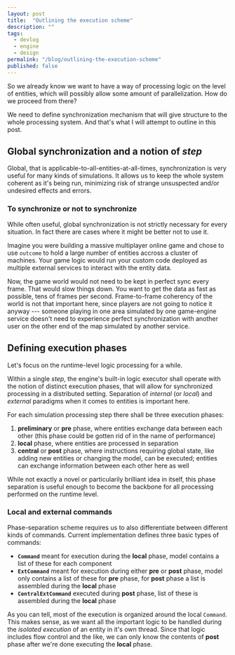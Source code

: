 ```yaml
---
layout: post
title:  "Outlining the execution scheme"
description: ""
tags:
  - devlog
  - engine
  - design
permalink: "/blog/outlining-the-execution-scheme"
published: false
---
```


<meta property="og:image" content="https://images.unsplash.com/photo-1568057373106-63057e421d1c?ixlib=rb-1.2.1&ixid=eyJhcHBfaWQiOjEyMDd9&auto=format&fit=crop&w=534&h=300&q=80"/>


So we already know we want to have a way of processing logic on the level of entities, which will possibly allow some amount of parallelization. How do we proceed from there?

We need to define synchronization mechanism that will give structure to the whole processing system. And that's what I will attempt to outline in this post. 


## Global synchronization and a notion of *step*

Global, that is applicable-to-all-entities-at-all-times, synchronization is very useful for many kinds of simulations. It allows us to keep the whole system coherent as it's being run, minimizing risk of strange unsuspected and/or undesired effects and errors. 

### To synchronize or not to synchronize

While often useful, global synchronization is not strictly necessary for every situation. In fact there are cases where it might be better not to use it.

Imagine you were building a massive multiplayer online game and chose to use `outcome` to hold a large number of entities accross a cluster of machines. Your game logic would run your custom code deployed as multiple external services to interact with the entity data.

Now, the game world would not need to be kept in perfect sync every frame. That would slow things down. You want to get the data as fast as possible, tens of frames per second. Frame-to-frame coherency of the world is not that important here, since players are not going to notice it anyway --- someone playing in one area simulated by one game-engine service doesn't need to experience perfect synchronization with another user on the other end of the map simulated by another service.


## Defining execution phases

Let's focus on the runtime-level logic processing for a while.

Within a single *step*, the engine's built-in logic executor shall operate with the notion of distinct execution phases, that will allow for synchronized processing in a distributed setting. Separation of *internal* (or *local*) and *external* paradigms when it comes to entities is important here.

For each simulation processing step there shall be three execution phases:
1. **preliminary** or **pre** phase, where entities exchange data between each other (this phase could be gotten rid of in the name of performance)
2. **local** phase, where entities are processed in separation
3. **central** or **post** phase, where instructions requiring global state, like adding new entities or changing the model, can be executed; entities can exchange information between each other here as well

While not exactly a novel or particularily brilliant idea in itself, this phase separation is useful enough to become the backbone for all processing performed on the runtime level.

### Local and external commands

Phase-separation scheme requires us to also differentiate between different kinds of commands. Current implementation defines three basic types of commands:
- **`Command`** meant for execution during the **local** phase, model contains a list of these for each component
- **`ExtCommand`** meant for execution during either **pre** or **post** phase, model only contains a list of these for **pre** phase, for **post** phase a list is assembled during the **local** phase
- **`CentralExtCommand`** executed during **post** phase, list of these is assembled during the **local** phase

As you can tell, most of the execution is organized around the local `Command`. This makes sense, as we want all the important logic to be handled during the *isolated execution* of an entity in it's own thread. Since that logic includes flow control and the like, we can only know the contents of **post** phase after we're done executing the **local** phase.


